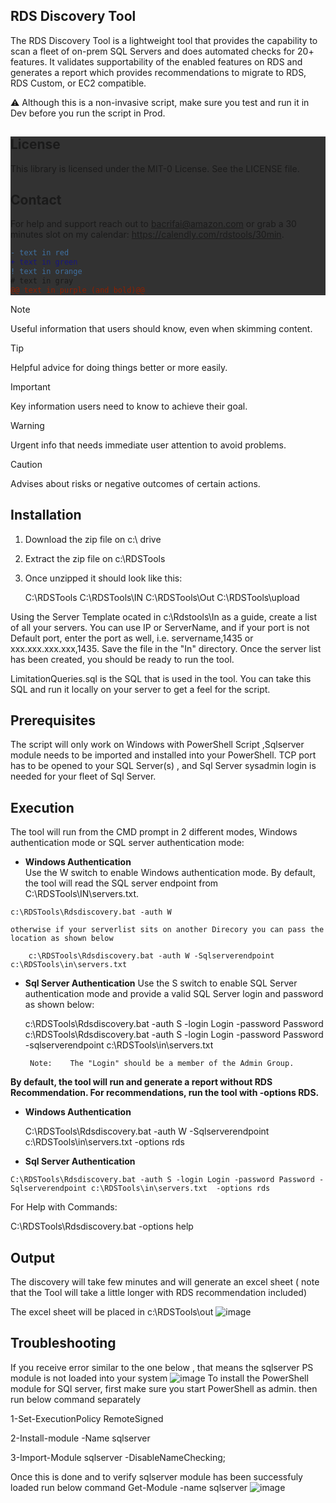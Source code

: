 ## RDS Discovery Tool 

The RDS Discovery Tool is a lightweight tool that provides the capability to scan a fleet of on-prem SQL Servers and does automated checks for 20+ features. It validates supportability of the enabled features on RDS and generates a report which provides recommendations to migrate to RDS, RDS Custom, or EC2 compatible.

:warning: Although this is a non-invasive script, make sure you test and run it in Dev before you run the script in Prod.

<div style="background-color: rgb(50, 50, 50);">

## License
This library is licensed under the MIT-0 License. See the LICENSE file.

## Contact 
For help and support reach out to bacrifai@amazon.com or grab a 30 minutes slot  on my calendar:
https://calendly.com/rdstools/30min.


```diff
- text in red
+ text in green
! text in orange
# text in gray
@@ text in purple (and bold)@@
```
</div>

> [!NOTE]
> Useful information that users should know, even when skimming content.

> [!TIP]
> Helpful advice for doing things better or more easily.

> [!IMPORTANT]
> Key information users need to know to achieve their goal.

> [!WARNING]
> Urgent info that needs immediate user attention to avoid problems.

> [!CAUTION]
> Advises about risks or negative outcomes of certain actions.

## Installation
1. Download the zip file on c:\ drive 

2. Extract the zip file on c:\RDSTools

3. Once unzipped it should look like this:

     C:\RDSTools 
     C:\RDSTools\IN 
     C:\RDSTools\Out
     C:\RDSTools\upload

      

Using the Server Template ocated in  c:\Rdstools\In  as a guide, create a list of all your servers. You can use IP or ServerName, and if your port is not Default port, enter the port as well, i.e. servername,1435 or xxx.xxx.xxx.xxx,1435. Save the file in the "In" directory. Once the server list has been created, you should be ready to run the tool.

LimitationQueries.sql is the SQL that is used in the tool. You can take this SQL and run it locally on your server to get a feel for the script.

   

 ## Prerequisites
 The script will only work on Windows with PowerShell Script ,Sqlserver module needs to be imported and installed into your PowerShell. TCP port has to be opened to your SQL Server(s) , and Sql Server sysadmin login is  needed for your fleet of Sql Server.
  ## Execution
  
  The tool will run from the CMD prompt in 2 different modes, Windows authentication mode or SQL server authentication mode:

   - **Windows Authentication** 	
	Use the W switch to enable Windows authentication mode. By default, the tool will read the SQL server endpoint from C:\RDSTools\IN\servers.txt.
	
	c:\RDSTools\Rdsdiscovery.bat -auth W 
	
	otherwise if your serverlist sits on another Direcory you can pass the location as shown below 
	
        c:\RDSTools\Rdsdiscovery.bat -auth W -Sqlserverendpoint c:\RDSTools\in\servers.txt
     
   - **Sql Server Authentication**
   Use the S switch to enable SQL Server authentication mode and provide a valid SQL Server login and password as shown below:
   
        c:\RDSTools\Rdsdiscovery.bat -auth S -login Login -password Password  
	c:\RDSTools\Rdsdiscovery.bat -auth S -login Login -password Password  -sqlserverendpoint c:\RDSTools\in\servers.txt
     
          Note:	   The "Login" should be a member of the Admin Group. 
	   
 **By default, the tool will run and generate a report without RDS Recommendation. For recommendations, run the tool with -options RDS.**
 
   - **Windows Authentication** 	

     C:\RDSTools\Rdsdiscovery.bat -auth W -Sqlserverendpoint c:\RDSTools\in\servers.txt -options rds
     
   - **Sql Server Authentication**
   
    C:\RDSTools\Rdsdiscovery.bat -auth S -login Login -password Password -Sqlserverendpoint c:\RDSTools\in\servers.txt  -options rds

   For Help with Commands:
   
   C:\RDSTools\Rdsdiscovery.bat -options help
   
   
  
## Output 	  
    
The discovery will take few minutes and will generate an excel sheet ( note that the Tool will take a little longer with RDS recommendation included) 

The excel sheet will be  placed in c:\RDSTools\out
![image](https://github.com/aws-samples/sqlservertools/assets/95581204/76df621b-8a8f-4e3c-ae93-9ab3e711b561)


## Troubleshooting
If you receive error similar to the one below , that means the sqlserver PS module is not loaded into your system 
![image](https://user-images.githubusercontent.com/95581204/194915978-410cd417-9dec-4a83-a4c5-9030cd8942fd.png)
To install the PowerShell module for SQl server, first make sure you start PowerShell as admin.
then run below command separately

1-Set-ExecutionPolicy RemoteSigned

2-Install-module -Name sqlserver

3-Import-Module sqlserver -DisableNameChecking;

Once this is done and to verify sqlserver module has been successfuly loaded run below command
  Get-Module -name sqlserver 
 ![image](https://user-images.githubusercontent.com/95581204/194916928-de163bf1-6106-4fb4-ad33-187bc11afa0c.png)

 




